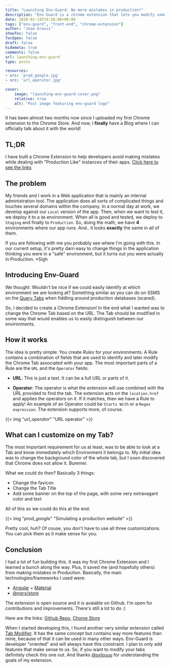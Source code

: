 ```yaml
---
title: "Launching Env-Guard: No more mistakes in production!"
description: "Env-Guard is a chrome extension that lets you modify some parts of your chrome tabs. By doing so, you can easily identify whether you should be extra careful or just do whatever you want in your app."
date: 2018-02-19T19:58:00+00:00
tags: ["env-guard", "front-end", "chrome-extension"]
author: "Joao Grassi"
showToc: false
TocOpen: false
draft: false
hidemeta: true
comments: false
url: launching-env-guard
type: posts

resources:
- src: 'prod_google.jpg'
- src: 'url_operator.jpg'

cover:
    image: "launching-env-guard-cover.png"
    relative: true
    alt: "Post image featuring env-guard logo"
---
```


It has been almost two months now since I uploaded my first Chrome extension to the Chrome Store. And now, I **finally** have a Blog where I can officially talk about it with the world!

## TL;DR
I have built a Chrome Extension to help developers avoid making mistakes while dealing with "Production Like" instances of their apps. [Click here to see the links](#conclusion)

## The problem

My friends and I work in a Web application that is mainly an internal administration tool. The application does all sorts of complicated things and touches several domains within the company. 
In a normal day at work, we develop against our `Local` version of the app. Then, when we want to test it, we deploy it to a  `QA` environment. When all is good and tested, we deploy to `Staging` and finally to `Production`. So, doing the math, we have **4** environments where our app runs. And.. it looks **exactly** the same in all of them.

If you are following with me you probably see where I'm going with this. In our current setup, it's pretty darn easy to change things in the application thinking you were in a "safe" environment, but it turns out you were actually in Production. *Sigh

## Introducing Env-Guard

We thought: Wouldn't be nice if we could easily identify at which environment we are looking at? Something similar as you can do on SSMS on the [Query Tabs](https://solutioncenter.apexsql.com/wp-content/uploads/2017/10/word-image-58.png) when fiddling around production databases (scared).

So, I decided to create a Chrome Extension! In the end what I wanted was to change the Chrome Tab based on the URL. The Tab should be modified in some way that would enables us to easily distinguish between our environments.

## How it works

The idea is pretty simple: You create *Rules* for your environments. A Rule contains a combination of fields that are used to identify and later modify the Chrome Tab associated with your app. The most important parts of a Rule are the `URL` and the `Operator` fields: 

* **URL**: This is just a text. It can be a full URL or parts of it. 

* **Operator**: The operator is what the extension will use combined with the URL provided to find the tab. The extension acts on the `location.href` and applies the operators on it. If it matches, then we have a Rule to apply! An example of an Operator could be `Starts With` or a `Regex expression`. The extension supports more, of course.

{{< img "*url_operator*" "URL operator" >}}

## What can I customize on my Tab?

The most important requirement for us at least, was to be able to look at a Tab and know immediately which Environment it belongs to. My initial idea was to change the background color of the whole tab, but I soon discovered that Chrome does not allow it. Bummer. 

What we could do then? Basically 3 things:

* Change the favicon
* Change the Tab Title
* Add some banner on the top of the page, with some very extravagant color and text

All of this so we could do this at the end:

{{< img "*prod_google*" "Simulating a production website" >}}


Pretty cool, huh? Of couse, you don't have to use all three customizations. You can pick them as it make sense for you.

## <a name="conclusion"></a>Conclusion

I had a lot of fun building this. It was my first Chrome Extension and I learned a bunch along the way. Plus, it saved me (and hopefully others) from making mistakes in Production.
Basically, the main technologies/frameworks I used were:
* [Angular](https://github.com/angular/angular) + [Material](https://github.com/angular/material2)
* [@ngrx/store](https://github.com/ngrx/store)

The extension is open source and it is avaiable on Github. I'm open for contributions and improvements. There's still a lot to do :)

Here are the links: [Github Repo](https://github.com/joaopgrassi/env-guard), [Chome Store](https://chrome.google.com/webstore/detail/env-guard/hldheamjpbaceigalkfkjogkfofankpp)

When I started developing this, I found another very similar extension called [Tab Modifier](https://github.com/sylouuu/chrome-tab-modifier). It has the same concept but contains way more features than mine, because of that it can be used in many other ways. Env-Guard is developer "oriented" and will always have this constraint. I plan to only add features that make sense to us.
So, if you want to modify your tabs definitely check this one out. And thanks [@sylouuu](https://github.com/sylouuu) for understanding the goals of my extension.
